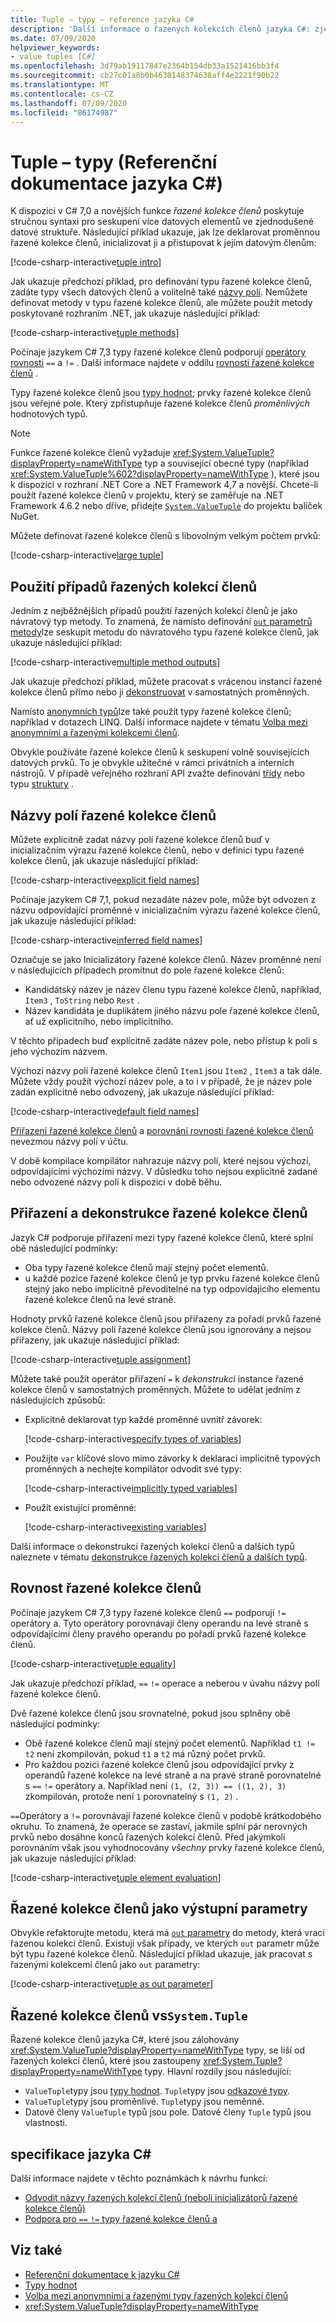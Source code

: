 ```yaml
---
title: Tuple – typy – reference jazyka C#
description: 'Další informace o řazených kolekcích členů jazyka C#: zjednodušené datové struktury, které lze použít k seskupení volně souvisejících datových prvků'
ms.date: 07/09/2020
helpviewer_keywords:
- value tuples [C#]
ms.openlocfilehash: 3d79ab19117847e2364b154db33a1521416bb3f4
ms.sourcegitcommit: cb27c01a8b0b4630148374638aff4e2221f90b22
ms.translationtype: MT
ms.contentlocale: cs-CZ
ms.lasthandoff: 07/09/2020
ms.locfileid: "86174987"
---
```

# <a name="tuple-types-c-reference"></a>Tuple – typy (Referenční dokumentace jazyka C#)

K dispozici v C# 7,0 a novějších funkce *řazené kolekce členů* poskytuje stručnou syntaxi pro seskupení více datových elementů ve zjednodušené datové struktuře. Následující příklad ukazuje, jak lze deklarovat proměnnou řazené kolekce členů, inicializovat ji a přistupovat k jejím datovým členům:

[!code-csharp-interactive[tuple intro](snippets/ValueTuples.cs#Introduction)]

Jak ukazuje předchozí příklad, pro definování typu řazené kolekce členů, zadáte typy všech datových členů a volitelně také [názvy polí](#tuple-field-names). Nemůžete definovat metody v typu řazené kolekce členů, ale můžete použít metody poskytované rozhraním .NET, jak ukazuje následující příklad:

[!code-csharp-interactive[tuple methods](snippets/ValueTuples.cs#MethodOnTuples)]

Počínaje jazykem C# 7,3 typy řazené kolekce členů podporují [operátory rovnosti](../operators/equality-operators.md) `==` a `!=` . Další informace najdete v oddílu [rovnosti řazené kolekce členů](#tuple-equality) .

Typy řazené kolekce členů jsou [typy hodnot](value-types.md); prvky řazené kolekce členů jsou veřejné pole. Který zpřístupňuje řazené kolekce členů *proměnlivých* hodnotových typů.

> [!NOTE]
> Funkce řazené kolekce členů vyžaduje <xref:System.ValueTuple?displayProperty=nameWithType> typ a související obecné typy (například <xref:System.ValueTuple%602?displayProperty=nameWithType> ), které jsou k dispozici v rozhraní .NET Core a .NET Framework 4,7 a novější. Chcete-li použít řazené kolekce členů v projektu, který se zaměřuje na .NET Framework 4.6.2 nebo dříve, přidejte [`System.ValueTuple`](https://www.nuget.org/packages/System.ValueTuple/) do projektu balíček NuGet.

Můžete definovat řazené kolekce členů s libovolným velkým počtem prvků:

[!code-csharp-interactive[large tuple](snippets/ValueTuples.cs#LargeTuple)]

## <a name="use-cases-of-tuples"></a>Použití případů řazených kolekcí členů

Jedním z nejběžnějších případů použití řazených kolekcí členů je jako návratový typ metody. To znamená, že namísto definování [ `out` parametrů metody](../keywords/out-parameter-modifier.md)lze seskupit metodu do návratového typu řazené kolekce členů, jak ukazuje následující příklad:

[!code-csharp-interactive[multiple method outputs](snippets/ValueTuples.cs#MultipleReturns)]

Jak ukazuje předchozí příklad, můžete pracovat s vrácenou instancí řazené kolekce členů přímo nebo ji [dekonstruovat](#tuple-assignment-and-deconstruction) v samostatných proměnných.

Namísto [anonymních typů](../../programming-guide/classes-and-structs/anonymous-types.md)lze také použít typy řazené kolekce členů; například v dotazech LINQ. Další informace najdete v tématu [Volba mezi anonymními a řazenými kolekcemi členů](../../../standard/base-types/choosing-between-anonymous-and-tuple.md).

Obvykle používáte řazené kolekce členů k seskupení volně souvisejících datových prvků. To je obvykle užitečné v rámci privátních a interních nástrojů. V případě veřejného rozhraní API zvažte definování [třídy](../keywords/class.md) nebo typu [struktury](struct.md) .

## <a name="tuple-field-names"></a>Názvy polí řazené kolekce členů

Můžete explicitně zadat názvy polí řazené kolekce členů buď v inicializačním výrazu řazené kolekce členů, nebo v definici typu řazené kolekce členů, jak ukazuje následující příklad:

[!code-csharp-interactive[explicit field names](snippets/ValueTuples.cs#ExplicitFieldNames)]

Počínaje jazykem C# 7,1, pokud nezadáte název pole, může být odvozen z názvu odpovídající proměnné v inicializačním výrazu řazené kolekce členů, jak ukazuje následující příklad:

[!code-csharp-interactive[inferred field names](snippets/ValueTuples.cs#InferFieldNames)]

Označuje se jako Inicializátory řazené kolekce členů. Název proměnné není v následujících případech promítnut do pole řazené kolekce členů:

- Kandidátský název je název členu typu řazené kolekce členů, například, `Item3` , `ToString` nebo `Rest` .
- Název kandidáta je duplikátem jiného názvu pole řazené kolekce členů, ať už explicitního, nebo implicitního.

V těchto případech buď explicitně zadáte název pole, nebo přístup k poli s jeho výchozím názvem.

Výchozí názvy polí řazené kolekce členů `Item1` jsou `Item2` , `Item3` a tak dále. Můžete vždy použít výchozí název pole, a to i v případě, že je název pole zadán explicitně nebo odvozený, jak ukazuje následující příklad:

[!code-csharp-interactive[default field names](snippets/ValueTuples.cs#DefaultFieldNames)]

[Přiřazení řazené kolekce členů](#tuple-assignment-and-deconstruction) a [porovnání rovnosti řazené kolekce členů](#tuple-equality) nevezmou názvy polí v účtu.

V době kompilace kompilátor nahrazuje názvy polí, které nejsou výchozí, odpovídajícími výchozími názvy. V důsledku toho nejsou explicitně zadané nebo odvozené názvy polí k dispozici v době běhu.

## <a name="tuple-assignment-and-deconstruction"></a>Přiřazení a dekonstrukce řazené kolekce členů

Jazyk C# podporuje přiřazení mezi typy řazené kolekce členů, které splní obě následující podmínky:

- Oba typy řazené kolekce členů mají stejný počet elementů.
- u každé pozice řazené kolekce členů je typ prvku řazené kolekce členů stejný jako nebo implicitně převoditelné na typ odpovídajícího elementu řazené kolekce členů na levé straně.

Hodnoty prvků řazené kolekce členů jsou přiřazeny za pořadí prvků řazené kolekce členů. Názvy polí řazené kolekce členů jsou ignorovány a nejsou přiřazeny, jak ukazuje následující příklad:

[!code-csharp-interactive[tuple assignment](snippets/ValueTuples.cs#Assignment)]

Můžete také použít operátor přiřazení `=` k *dekonstrukci* instance řazené kolekce členů v samostatných proměnných. Můžete to udělat jedním z následujících způsobů:

- Explicitně deklarovat typ každé proměnné uvnitř závorek:

  [!code-csharp-interactive[specify types of variables](snippets/ValueTuples.cs#DeconstructExplicit)]

- Použijte `var` klíčové slovo mimo závorky k deklaraci implicitně typových proměnných a nechejte kompilátor odvodit své typy:

  [!code-csharp-interactive[implicitly typed variables](snippets/ValueTuples.cs#DeconstructVar)]

- Použít existující proměnné:

  [!code-csharp-interactive[existing variables](snippets/ValueTuples.cs#DeconstructExisting)]

Další informace o dekonstrukci řazených kolekcí členů a dalších typů naleznete v tématu [dekonstrukce řazených kolekcí členů a dalších typů](../../deconstruct.md).

## <a name="tuple-equality"></a>Rovnost řazené kolekce členů

Počínaje jazykem C# 7,3 typy řazené kolekce členů `==` podporují `!=` operátory a. Tyto operátory porovnávají členy operandu na levé straně s odpovídajícími členy pravého operandu po pořadí prvků řazené kolekce členů.

[!code-csharp-interactive[tuple equality](snippets/ValueTuples.cs#TupleEquality)]

Jak ukazuje předchozí příklad, `==` `!=` operace a neberou v úvahu názvy polí řazené kolekce členů.

Dvě řazené kolekce členů jsou srovnatelné, pokud jsou splněny obě následující podmínky:

- Obě řazené kolekce členů mají stejný počet elementů. Například `t1 != t2` není zkompilován, pokud `t1` a `t2` má různý počet prvků.
- Pro každou pozici řazené kolekce členů jsou odpovídající prvky z operandů řazené kolekce na levé straně a na pravé straně porovnatelné s `==` `!=` operátory a. Například není `(1, (2, 3)) == ((1, 2), 3)` zkompilován, protože není `1` porovnatelný s `(1, 2)` .

`==`Operátory a `!=` porovnávají řazené kolekce členů v podobě krátkodobého okruhu. To znamená, že operace se zastaví, jakmile splní pár nerovných prvků nebo dosáhne konců řazených kolekcí členů. Před jakýmkoli porovnáním však jsou vyhodnocovány *všechny* prvky řazené kolekce členů, jak ukazuje následující příklad:

[!code-csharp-interactive[tuple element evaluation](snippets/ValueTuples.cs#TupleEvaluationForEquality)]

## <a name="tuples-as-out-parameters"></a>Řazené kolekce členů jako výstupní parametry

Obvykle refaktorujte metodu, která má [ `out` parametry](../keywords/out-parameter-modifier.md) do metody, která vrací řazenou kolekci členů. Existují však případy, ve kterých `out` parametr může být typu řazené kolekce členů. Následující příklad ukazuje, jak pracovat s řazenými kolekcemi členů jako `out` parametry:

[!code-csharp-interactive[tuple as out parameter](snippets/ValueTuples.cs#TupleAsOutParameter)]

## <a name="tuples-vs-systemtuple"></a>Řazené kolekce členů vs`System.Tuple`

Řazené kolekce členů jazyka C#, které jsou zálohovány <xref:System.ValueTuple?displayProperty=nameWithType> typy, se liší od řazených kolekcí členů, které jsou zastoupeny <xref:System.Tuple?displayProperty=nameWithType> typy. Hlavní rozdíly jsou následující:

- `ValueTuple`typy jsou [typy hodnot](value-types.md). `Tuple`typy jsou [odkazové typy](../keywords/reference-types.md).
- `ValueTuple`typy jsou proměnlivé. `Tuple`typy jsou neměnné.
- Datové členy `ValueTuple` typů jsou pole. Datové členy `Tuple` typů jsou vlastnosti.

## <a name="c-language-specification"></a>specifikace jazyka C#

Další informace najdete v těchto poznámkách k návrhu funkcí:

- [Odvodit názvy řazených kolekcí členů (neboli inicializátorů řazené kolekce členů)](~/_csharplang/proposals/csharp-7.1/infer-tuple-names.md)
- [Podpora pro `==` `!=` typy řazené kolekce členů a](~/_csharplang/proposals/csharp-7.3/tuple-equality.md)

## <a name="see-also"></a>Viz také

- [Referenční dokumentace k jazyku C#](../index.md)
- [Typy hodnot](value-types.md)
- [Volba mezi anonymními a řazenými typy řazených kolekcí členů](../../../standard/base-types/choosing-between-anonymous-and-tuple.md)
- <xref:System.ValueTuple?displayProperty=nameWithType>
